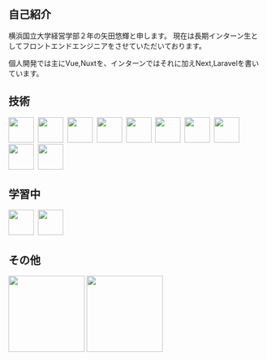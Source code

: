 <h2 align="left">自己紹介</h2>
<p align="left">横浜国立大学経営学部２年の矢田悠輝と申します。
現在は長期インターン生としてフロントエンドエンジニアをさせていただいております。</p>
<p>個人開発では主にVue,Nuxtを、インターンではそれに加えNext,Laravelを書いています。</p>

<h2 align="left">技術</h2>
<p align="left"> 
  <img width="50px" src="https://cdn.jsdelivr.net/gh/devicons/devicon/icons/html5/html5-plain.svg" />&nbsp;
  <img width="50px" src="https://cdn.jsdelivr.net/gh/devicons/devicon/icons/css3/css3-plain.svg" />&nbsp;
  <img width="50px" src="https://cdn.jsdelivr.net/gh/devicons/devicon/icons/javascript/javascript-plain.svg" />&nbsp;
  <img width="50px" src="https://cdn.jsdelivr.net/gh/devicons/devicon/icons/typescript/typescript-plain.svg" />&nbsp;
  <img width="50px" src="https://cdn.jsdelivr.net/gh/devicons/devicon/icons/vuejs/vuejs-original.svg" />&nbsp;
  <img width="50px" src="https://cdn.jsdelivr.net/gh/devicons/devicon/icons/nuxtjs/nuxtjs-original.svg" />&nbsp;
  <img width="50px" src="https://cdn.jsdelivr.net/gh/devicons/devicon/icons/react/react-original.svg" />&nbsp;
  <img width="50px" src="https://cdn.jsdelivr.net/gh/devicons/devicon/icons/nextjs/nextjs-original.svg" />&nbsp;
  <img width="50px" src="https://cdn.jsdelivr.net/gh/devicons/devicon/icons/php/php-plain.svg" />&nbsp;
  <img width="50px" src="https://cdn.jsdelivr.net/gh/devicons/devicon/icons/laravel/laravel-plain.svg" />
</p>
<h2 align="left">学習中</h2>
<p align="left">
  <img width="50px" src="https://cdn.jsdelivr.net/gh/devicons/devicon/icons/flutter/flutter-original.svg" />&nbsp;
  <img width="50px" src="https://cdn.jsdelivr.net/gh/devicons/devicon/icons/svelte/svelte-original.svg" />

</p>

<h2 align="left">その他</h2>
<p align="left">
  <img height="150px" src="https://github-readme-stats.vercel.app/api/top-langs/?username=arfes0e2b3c&layout=compact&theme=onedark">
  <img height="150px" src="https://github-readme-stats.vercel.app/api?username=arfes0e2b3c&theme=onedark">
</p>
